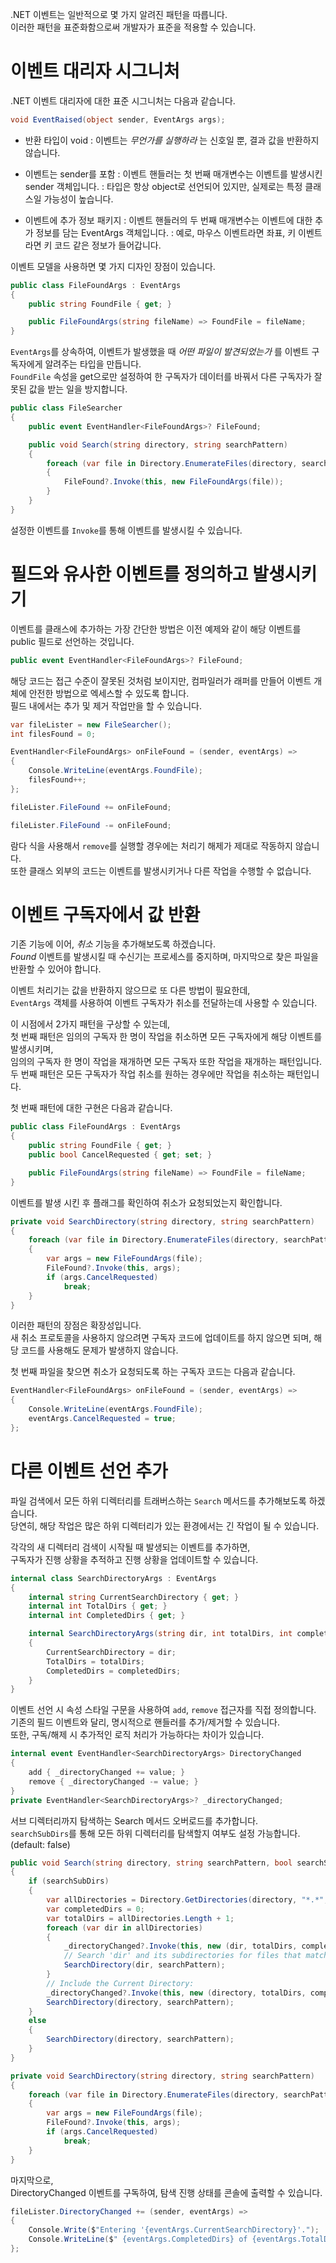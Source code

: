 .NET 이벤트는 일반적으로 몇 가지 알려진 패턴을 따릅니다.        
이러한 패턴을 표준화함으로써 개발자가 표준을 적용할 수 있습니다.      

# 이벤트 대리자 시그니처
.NET 이벤트 대리자에 대한 표준 시그니처는 다음과 같습니다.        
```cs
void EventRaised(object sender, EventArgs args);
```
- 반환 타입이 void
: 이벤트는 _무언가를 실행하라_ 는 신호일 뿐, 결과 값을 반환하지 않습니다.

- 이벤트는 sender를 포함
: 이벤트 핸들러는 첫 번째 매개변수는 이벤트를 발생시킨 sender 객체입니다.
: 타입은 항상 object로 선언되어 있지만, 실제로는 특정 클래스일 가능성이 높습니다.

- 이벤트에 추가 정보 패키지
: 이벤트 핸들러의 두 번째 매개변수는 이벤트에 대한 추가 정보를 담는 EventArgs 객체입니다.
: 예로, 마우스 이벤트라면 좌표, 키 이벤트라면 키 코드 같은 정보가 들어갑니다.

이벤트 모델을 사용하면 몇 가지 디자인 장점이 있습니다.
```cs
public class FileFoundArgs : EventArgs
{
    public string FoundFile { get; }

    public FileFoundArgs(string fileName) => FoundFile = fileName;
}
```
`EventArgs`를 상속하여, 이벤트가 발생했을 때 _어떤 파일이 발견되었는가_ 를 이벤트 구독자에게 알려주는 타입을 만듭니다.         
`FoundFile` 속성을 get으로만 설정하여 한 구독자가 데이터를 바꿔서 다른 구독자가 잘못된 값을 받는 일을 방지합니다.       

```cs
public class FileSearcher
{
    public event EventHandler<FileFoundArgs>? FileFound;

    public void Search(string directory, string searchPattern)
    {
        foreach (var file in Directory.EnumerateFiles(directory, searchPattern))
        {
            FileFound?.Invoke(this, new FileFoundArgs(file));
        }
    }
}
```
설정한 이벤트를 `Invoke`를 통해 이벤트를 발생시킬 수 있습니다.      

# 필드와 유사한 이벤트를 정의하고 발생시키기
이벤트를 클래스에 추가하는 가장 간단한 방법은 이전 예제와 같이 해당 이벤트를 public 필드로 선언하는 것입니다.      
```cs
public event EventHandler<FileFoundArgs>? FileFound;
```
해당 코드는 접근 수준이 잘못된 것처럼 보이지만, 컴파일러가 래퍼를 만들어 이벤트 개체에 안전한 방법으로 엑세스할 수 있도록 합니다.     
필드 내에서는 추가 및 제거 작업만을 할 수 있습니다.      
```cs
var fileLister = new FileSearcher();
int filesFound = 0;

EventHandler<FileFoundArgs> onFileFound = (sender, eventArgs) =>
{
    Console.WriteLine(eventArgs.FoundFile);
    filesFound++;
};

fileLister.FileFound += onFileFound;

fileLister.FileFound -= onFileFound;
```
람다 식을 사용해서 `remove`를 실행할 경우에는 처리기 해제가 제대로 작동하지 않습니다.      
또한 클래스 외부의 코드는 이벤트를 발생시키거나 다른 작업을 수행할 수 없습니다.    

# 이벤트 구독자에서 값 반환
기존 기능에 이어, _취소_ 기능을 추가해보도록 하겠습니다.      
_Found_ 이벤트를 발생시킬 때 수신기는 프로세스를 중지하며, 마지막으로 찾은 파일을 반환할 수 있어야 합니다.   

이벤트 처리기는 값을 반환하지 않으므로 또 다른 방법이 필요한데,       
`EventArgs` 객체를 사용하여 이벤트 구독자가 취소를 전달하는데 사용할 수 있습니다.    

이 시점에서 2가지 패턴을 구상할 수 있는데,      
첫 번째 패턴은 임의의 구독자 한 명이 작업을 취소하면 모든 구독자에게 해당 이벤트를 발생시키며,         
임의의 구독자 한 명이 작업을 재개하면 모든 구독자 또한 작업을 재개하는 패턴입니다.     
두 번째 패턴은 모든 구독자가 작업 취소를 원하는 경우에만 작업을 취소하는 패턴입니다.      

첫 번째 패턴에 대한 구현은 다음과 같습니다.     
```cs
public class FileFoundArgs : EventArgs
{
    public string FoundFile { get; }
    public bool CancelRequested { get; set; }

    public FileFoundArgs(string fileName) => FoundFile = fileName;
}
```

이벤트를 발생 시킨 후 플래그를 확인하여 취소가 요청되었는지 확인합니다.    
```cs
private void SearchDirectory(string directory, string searchPattern)
{
    foreach (var file in Directory.EnumerateFiles(directory, searchPattern))
    {
        var args = new FileFoundArgs(file);
        FileFound?.Invoke(this, args);
        if (args.CancelRequested)
            break;
    }
}
```

이러한 패턴의 장점은 확장성입니다.       
새 취소 프로토콜을 사용하지 않으려면 구독자 코드에 업데이트를 하지 않으면 되며, 해당 코드를 사용해도 문제가 발생하지 않습니다.    

첫 번째 파일을 찾으면 취소가 요청되도록 하는 구독자 코드는 다음과 같습니다. 
```cs
EventHandler<FileFoundArgs> onFileFound = (sender, eventArgs) =>
{
    Console.WriteLine(eventArgs.FoundFile);
    eventArgs.CancelRequested = true;
};
```

# 다른 이벤트 선언 추가
파일 검색에서 모든 하위 디렉터리를 트래버스하는 `Search` 메서드를 추가해보도록 하겠습니다.      
당연히, 해당 작업은 많은 하위 디렉터리가 있는 환경에서는 긴 작업이 될 수 있습니다.       

각각의 새 디렉터리 검색이 시작될 때 발생되는 이벤트를 추가하면,       
구독자가 진행 상황을 추적하고 진행 상황을 업데이트할 수 있습니다.        

```cs
internal class SearchDirectoryArgs : EventArgs
{
    internal string CurrentSearchDirectory { get; }
    internal int TotalDirs { get; }
    internal int CompletedDirs { get; }

    internal SearchDirectoryArgs(string dir, int totalDirs, int completedDirs)
    {
        CurrentSearchDirectory = dir;
        TotalDirs = totalDirs;
        CompletedDirs = completedDirs;
    }
}
```

이벤트 선언 시 속성 스타일 구문을 사용하여 `add`, `remove` 접근자를 직접 정의합니다.       
기존의 필드 이벤트와 달리, 명시적으로 핸들러를 추가/제거할 수 있습니다.       
또한, 구독/해제 시 추가적인 로직 처리가 가능하다는 차이가 있습니다.     
```cs
internal event EventHandler<SearchDirectoryArgs> DirectoryChanged
{
    add { _directoryChanged += value; }
    remove { _directoryChanged -= value; }
}
private EventHandler<SearchDirectoryArgs>? _directoryChanged;
```

서브 디렉터리까지 탐색하는 Search 메서드 오버로드를 추가합니다.         
`searchSubDirs`를 통해 모든 하위 디렉터리를 탐색할지 여부도 설정 가능합니다. (default: false)
```cs
public void Search(string directory, string searchPattern, bool searchSubDirs = false)
{
    if (searchSubDirs)
    {
        var allDirectories = Directory.GetDirectories(directory, "*.*", SearchOption.AllDirectories);
        var completedDirs = 0;
        var totalDirs = allDirectories.Length + 1;
        foreach (var dir in allDirectories)
        {
            _directoryChanged?.Invoke(this, new (dir, totalDirs, completedDirs++));
            // Search 'dir' and its subdirectories for files that match the search pattern:
            SearchDirectory(dir, searchPattern);
        }
        // Include the Current Directory:
        _directoryChanged?.Invoke(this, new (directory, totalDirs, completedDirs++));
        SearchDirectory(directory, searchPattern);
    }
    else
    {
        SearchDirectory(directory, searchPattern);
    }
}

private void SearchDirectory(string directory, string searchPattern)
{
    foreach (var file in Directory.EnumerateFiles(directory, searchPattern))
    {
        var args = new FileFoundArgs(file);
        FileFound?.Invoke(this, args);
        if (args.CancelRequested)
            break;
    }
}
```
마지막으로,      
DirectoryChanged 이벤트를 구독하여, 탐색 진행 상태를 콘솔에 출력할 수 있습니다.
```cs
fileLister.DirectoryChanged += (sender, eventArgs) =>
{
    Console.Write($"Entering '{eventArgs.CurrentSearchDirectory}'.");
    Console.WriteLine($" {eventArgs.CompletedDirs} of {eventArgs.TotalDirs} completed...");
};
```
